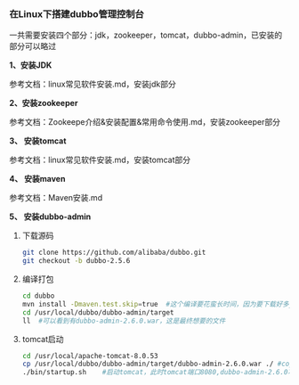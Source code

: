 ### 在Linux下搭建dubbo管理控制台
一共需要安装四个部分：jdk，zookeeper，tomcat，dubbo-admin，已安装的部分可以略过

**1、安装JDK**

参考文档：linux常见软件安装.md，安装jdk部分

**2、安装zookeeper**

参考文档：Zookeepe介绍&安装配置&常用命令使用.md，安装zookeeper部分

**3、 安装tomcat**

参考文档：linux常见软件安装.md，安装tomcat部分

**4、 安装maven**

参考文档：Maven安装.md

**5、 安装dubbo-admin**
1. 下载源码
    ```bash
    git clone https://github.com/alibaba/dubbo.git
    git checkout -b dubbo-2.5.6
    ```
2. 编译打包
    ```bash
    cd dubbo
    mvn install -Dmaven.test.skip=true  #这个编译要花蛮长时间，因为要下载好多jar包
    cd /usr/local/dubbo/dubbo-admin/target
    ll  #可以看到有dubbo-admin-2.6.0.war，这是最终想要的文件
    ```
3. tomcat启动
    ```bash
    cd /usr/local/apache-tomcat-8.0.53
    cp /usr/local/dubbo/dubbo-admin/target/dubbo-admin-2.6.0.war ./ #copy文件
    ./bin/startup.sh    #启动tomcat，此时tomcat端口8080,dubbo-admin-2.6.0项目的dubbo配置是127.0.0.1:2181，部署到其他环境时，要注意配置的修改
    ```
